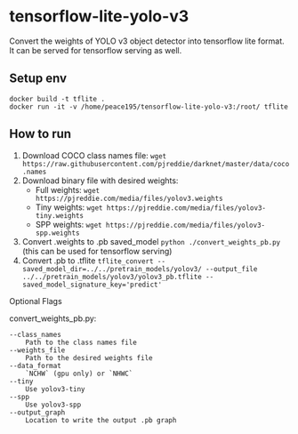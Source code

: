 # tensorflow-lite-yolo-v3

Convert the weights of YOLO v3 object detector into tensorflow lite format. It can be served for tensorflow serving as well.

## Setup env
    docker build -t tflite .
    docker run -it -v /home/peace195/tensorflow-lite-yolo-v3:/root/ tflite
    
## How to run

1. Download COCO class names file: `wget https://raw.githubusercontent.com/pjreddie/darknet/master/data/coco.names`
2. Download binary file with desired weights: 
    - Full weights: `wget https://pjreddie.com/media/files/yolov3.weights`
    - Tiny weights: `wget https://pjreddie.com/media/files/yolov3-tiny.weights` 
    - SPP weights: `wget https://pjreddie.com/media/files/yolov3-spp.weights` 
3. Convert .weights to .pb saved_model `python ./convert_weights_pb.py` (this can be used for tensorflow serving)      
4. Convert .pb to .tflite `tflite_convert --saved_model_dir=../../pretrain_models/yolov3/ --output_file ../../pretrain_models/yolov3/yolov3_pb.tflite --saved_model_signature_key='predict'`


Optional Flags

convert_weights_pb.py:

    --class_names
        Path to the class names file
    --weights_file
        Path to the desired weights file    
    --data_format
        `NCHW` (gpu only) or `NHWC`
    --tiny
        Use yolov3-tiny
    --spp
        Use yolov3-spp
    --output_graph
        Location to write the output .pb graph